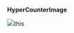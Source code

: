 

**HyperCounterImage**

<img src="https://mqbqbqd88i.execute-api.us-east-1.amazonaws.com/HyperCounterImage/hitcounter.png?w=1">this</img>
